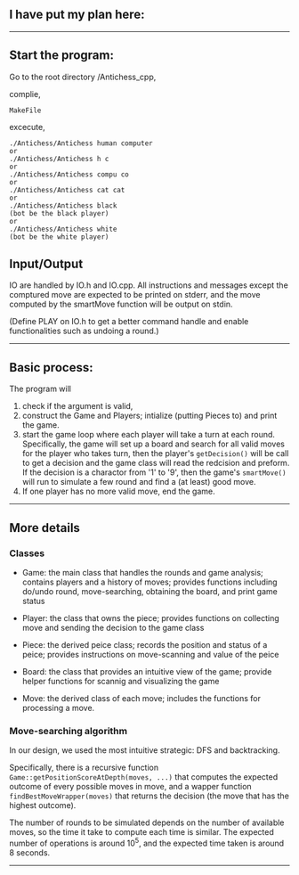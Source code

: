 ## I have put my plan here:
---
## Start the program:

Go to the root directory /Antichess_cpp,

complie,

```
MakeFile
```

excecute,
```
./Antichess/Antichess human computer
or
./Antichess/Antichess h c
or
./Antichess/Antichess compu co
or
./Antichess/Antichess cat cat
or 
./Antichess/Antichess black    
(bot be the black player)
or
./Antichess/Antichess white
(bot be the white player)
```

## Input/Output
IO are handled by IO.h and IO.cpp. All instructions and messages except the comptured move are expected to be printed on stderr, and the move computed by the smartMove function will be output on stdin.

(Define PLAY on IO.h to get a better command handle and enable functionalities such as undoing a round.)


---
## Basic process:

The program will
1. check if the argument is valid,
2. construct the Game and Players; intialize (putting Pieces to) and print the game.
3. start the game loop where 
each player will take a turn at each round. Specifically, the game will set up a board and search for all valid moves for the player who takes turn, then the player's ```getDecision()``` will be call to get a decision and the game class will read the redcision and preform. If the decision is a charactor from '1' to '9', then the game's ```smartMove()``` will run to simulate a few round and find a (at least) good move.
4. If one player has no more valid move, end the game.
---
## More details

### Classes
- Game: the main class that handles the rounds and game analysis; contains players and a history of moves; provides functions including do/undo round, move-searching, obtaining the board, and print game status

- Player: the class that owns the piece; provides functions on collecting move and sending the decision to the game class

- Piece: the derived peice class; records the position and status of a peice; provides instructions on move-scanning and value of the peice

- Board: the class that provides an intuitive view of the game; provide helper functions for scannig and visualizing the game

- Move: the derived class of each move; includes the functions for processing a move.

### Move-searching algorithm
In our design, we used the most intuitive strategic: DFS and backtracking.

Specifically, there is a recursive function ```Game::getPositionScoreAtDepth(moves, ...)``` that computes the expected outcome of every possible moves in move, and a wapper function ```findBestMoveWrapper(moves)``` that returns the decision (the move that has the highest outcome).

The number of rounds to be simulated depends on the number of available moves, so the time it take to compute each time is similar. The expected number of operations is around 10<sup>5</sup>, and the expected time taken is around 8 seconds.

---


